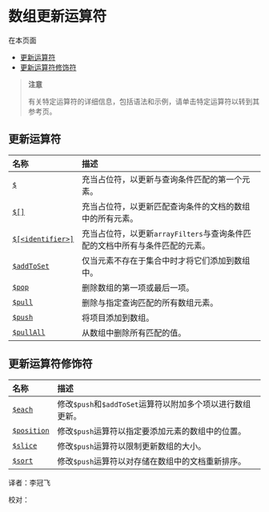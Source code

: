 # 数组更新运算符

在本页面

* [更新运算符](array-update-operators.md#update-operators)
* [更新运算符修饰符](array-update-operators.md#update-operator-modifiers)

> **注意**
>
> 有关特定运算符的详细信息，包括语法和示例，请单击特定运算符以转到其参考页。

## 更新运算符

| 名称 | 描述 |
| :--- | :--- |
| [`$`](array-update-operators.md) | 充当占位符，以更新与查询条件匹配的第一个元素。 |
| [`$[]`](array-update-operators.md) | 充当占位符，以更新匹配查询条件的文档的数组中的所有元素。 |
| [`$[<identifier>]`](array-update-operators.md) | 充当占位符，以更新`arrayFilters`与查询条件匹配的文档中所有与条件匹配的元素。 |
| [`$addToSet`](array-update-operators.md) | 仅当元素不存在于集合中时才将它们添加到数组中。 |
| [`$pop`](array-update-operators.md) | 删除数组的第一项或最后一项。 |
| [`$pull`](array-update-operators.md) | 删除与指定查询匹配的所有数组元素。 |
| [`$push`](array-update-operators.md) | 将项目添加到数组。 |
| [`$pullAll`](array-update-operators.md) | 从数组中删除所有匹配的值。 |

## 更新运算符修饰符

| 名称 | 描述 |
| :--- | :--- |
| [`$each`](array-update-operators.md) | 修改`$push`和`$addToSet`运算符以附加多个项以进行数组更新。 |
| [`$position`](array-update-operators.md) | 修改`$push`运算符以指定要添加元素的数组中的位置。 |
| [`$slice`](array-update-operators.md) | 修改`$push`运算符以限制更新数组的大小。 |
| [`$sort`](array-update-operators.md) | 修改`$push`运算符以对存储在数组中的文档重新排序。 |

译者：李冠飞

校对：

